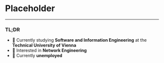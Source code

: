 # Placeholder

---
### TL;DR
- 📘 Currently studying **Software and Information Engineering** at the **Technical University of Vienna**
- 📗 Interested in **Network Engineering**
- 📙 Currently **unemployed**
